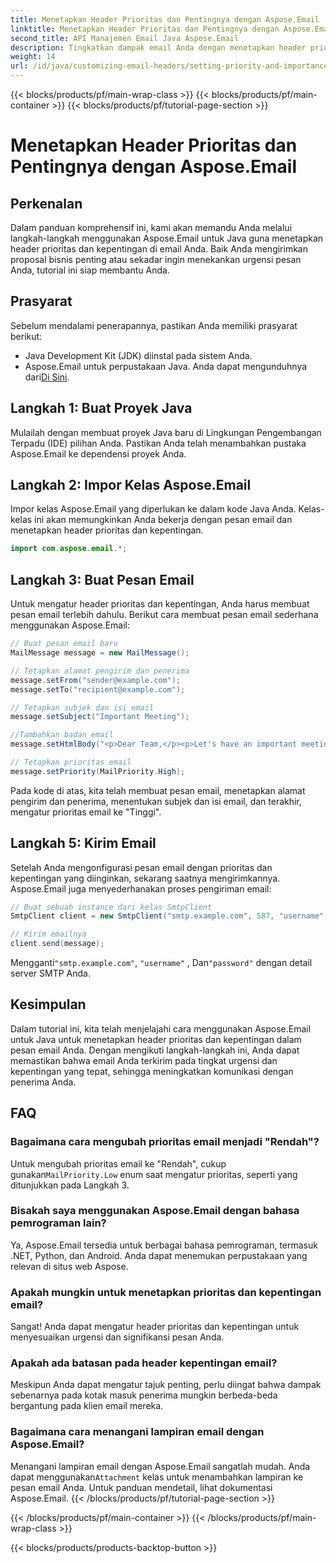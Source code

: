 ```yaml
---
title: Menetapkan Header Prioritas dan Pentingnya dengan Aspose.Email
linktitle: Menetapkan Header Prioritas dan Pentingnya dengan Aspose.Email
second_title: API Manajemen Email Java Aspose.Email
description: Tingkatkan dampak email Anda dengan menetapkan header prioritas dan kepentingan dengan Aspose.Email untuk Java. Pelajari caranya dalam panduan langkah demi langkah ini.
weight: 14
url: /id/java/customizing-email-headers/setting-priority-and-importance-headers/
---
```


{{< blocks/products/pf/main-wrap-class >}}
{{< blocks/products/pf/main-container >}}
{{< blocks/products/pf/tutorial-page-section >}}

# Menetapkan Header Prioritas dan Pentingnya dengan Aspose.Email


## Perkenalan

Dalam panduan komprehensif ini, kami akan memandu Anda melalui langkah-langkah menggunakan Aspose.Email untuk Java guna menetapkan header prioritas dan kepentingan di email Anda. Baik Anda mengirimkan proposal bisnis penting atau sekadar ingin menekankan urgensi pesan Anda, tutorial ini siap membantu Anda.

## Prasyarat

Sebelum mendalami penerapannya, pastikan Anda memiliki prasyarat berikut:

- Java Development Kit (JDK) diinstal pada sistem Anda.
-  Aspose.Email untuk perpustakaan Java. Anda dapat mengunduhnya dari[Di Sini](https://releases.aspose.com/email/java/).

## Langkah 1: Buat Proyek Java

Mulailah dengan membuat proyek Java baru di Lingkungan Pengembangan Terpadu (IDE) pilihan Anda. Pastikan Anda telah menambahkan pustaka Aspose.Email ke dependensi proyek Anda.

## Langkah 2: Impor Kelas Aspose.Email

Impor kelas Aspose.Email yang diperlukan ke dalam kode Java Anda. Kelas-kelas ini akan memungkinkan Anda bekerja dengan pesan email dan menetapkan header prioritas dan kepentingan.

```java
import com.aspose.email.*;
```

## Langkah 3: Buat Pesan Email

Untuk mengatur header prioritas dan kepentingan, Anda harus membuat pesan email terlebih dahulu. Berikut cara membuat pesan email sederhana menggunakan Aspose.Email:

```java
// Buat pesan email baru
MailMessage message = new MailMessage();

// Tetapkan alamat pengirim dan penerima
message.setFrom("sender@example.com");
message.setTo("recipient@example.com");

// Tetapkan subjek dan isi email
message.setSubject("Important Meeting");

//Tambahkan badan email
message.setHtmlBody("<p>Dear Team,</p><p>Let's have an important meeting tomorrow at 10 AM.</p>");

// Tetapkan prioritas email
message.setPriority(MailPriority.High);
```

Pada kode di atas, kita telah membuat pesan email, menetapkan alamat pengirim dan penerima, menentukan subjek dan isi email, dan terakhir, mengatur prioritas email ke "Tinggi".

## Langkah 5: Kirim Email

Setelah Anda mengonfigurasi pesan email dengan prioritas dan kepentingan yang diinginkan, sekarang saatnya mengirimkannya. Aspose.Email juga menyederhanakan proses pengiriman email:

```java
// Buat sebuah instance dari kelas SmtpClient
SmtpClient client = new SmtpClient("smtp.example.com", 587, "username", "password");

// Kirim emailnya
client.send(message);
```

 Mengganti`"smtp.example.com"`, `"username"` , Dan`"password"` dengan detail server SMTP Anda.

## Kesimpulan

Dalam tutorial ini, kita telah menjelajahi cara menggunakan Aspose.Email untuk Java untuk menetapkan header prioritas dan kepentingan dalam pesan email Anda. Dengan mengikuti langkah-langkah ini, Anda dapat memastikan bahwa email Anda terkirim pada tingkat urgensi dan kepentingan yang tepat, sehingga meningkatkan komunikasi dengan penerima Anda.

## FAQ

### Bagaimana cara mengubah prioritas email menjadi "Rendah"?

 Untuk mengubah prioritas email ke "Rendah", cukup gunakan`MailPriority.Low` enum saat mengatur prioritas, seperti yang ditunjukkan pada Langkah 3.

### Bisakah saya menggunakan Aspose.Email dengan bahasa pemrograman lain?

Ya, Aspose.Email tersedia untuk berbagai bahasa pemrograman, termasuk .NET, Python, dan Android. Anda dapat menemukan perpustakaan yang relevan di situs web Aspose.

### Apakah mungkin untuk menetapkan prioritas dan kepentingan email?

Sangat! Anda dapat mengatur header prioritas dan kepentingan untuk menyesuaikan urgensi dan signifikansi pesan Anda.

### Apakah ada batasan pada header kepentingan email?

Meskipun Anda dapat mengatur tajuk penting, perlu diingat bahwa dampak sebenarnya pada kotak masuk penerima mungkin berbeda-beda bergantung pada klien email mereka.

### Bagaimana cara menangani lampiran email dengan Aspose.Email?

 Menangani lampiran email dengan Aspose.Email sangatlah mudah. Anda dapat menggunakan`Attachment` kelas untuk menambahkan lampiran ke pesan email Anda. Untuk panduan mendetail, lihat dokumentasi Aspose.Email.
{{< /blocks/products/pf/tutorial-page-section >}}

{{< /blocks/products/pf/main-container >}}
{{< /blocks/products/pf/main-wrap-class >}}

{{< blocks/products/products-backtop-button >}}
